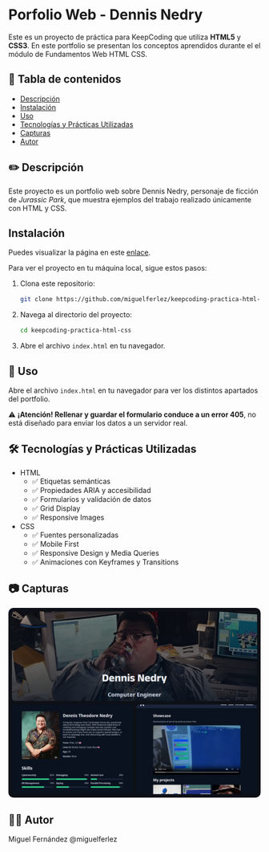 # Porfolio Web - Dennis Nedry

Este es un proyecto de práctica para KeepCoding que utiliza **HTML5** y **CSS3**. En este portfolio se presentan los conceptos aprendidos durante el el módulo de Fundamentos Web HTML CSS.

## 📌 Tabla de contenidos
- [Descripción](#descripción)
- [Instalación](#instalación)
- [Uso](#uso)
- [Tecnologías y Prácticas Utilizadas](#tecnologías-utilizadas)
- [Capturas](#capturas)
- [Autor](#autor)

## ✏️ Descripción

Este proyecto es un portfolio web sobre Dennis Nedry, personaje de ficción de *Jurassic Park*, que muestra ejemplos del trabajo realizado únicamente con HTML y CSS.

## Instalación

Puedes visualizar la página en este [enlace](https://miguelferlez.github.io/keepcoding-practica-html-css/).

Para ver el proyecto en tu máquina local, sigue estos pasos:

1. Clona este repositorio:

    ```bash
    git clone https://github.com/miguelferlez/keepcoding-practica-html-css.git
    ```
2. Navega al directorio del proyecto:

    ```bash
    cd keepcoding-practica-html-css
    ```
3. Abre el archivo `index.html` en tu navegador.

## 👋 Uso

Abre el archivo `index.html` en tu navegador para ver los distintos apartados del portfolio.

⚠️ **¡Atención! Rellenar y guardar el formulario conduce a un error 405**, no está diseñado para enviar los datos a un servidor real.

## 🛠️ Tecnologías y Prácticas Utilizadas

- HTML
    - ✅ Etiquetas semánticas
    - ✅ Propiedades ARIA y accesibilidad
    - ✅ Formularios y validación de datos
    - ✅ Grid Display
    - ✅ Responsive Images
- CSS
    - ✅ Fuentes personalizadas
    - ✅ Mobile First
    - ✅ Responsive Design y Media Queries
    - ✅ Animaciones con Keyframes y Transitions

## 📷 Capturas

<img src="./assets/img/readme.png" style="border-radius:10px"></img>

## 🧑‍💻 Autor

Miguel Fernández @miguelferlez
